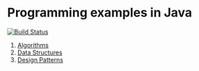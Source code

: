 # Programming examples in Java

[![Build Status](https://github.com/smuralee/java-samples/actions/workflows/ci.yml/badge.svg)](https://github.com/smuralee/java-samples/actions/actions/workflows/ci.yml)

1. [Algorithms](./algorithms/README.md)
2. [Data Structures](./data-structures/README.md)
3. [Design Patterns](./design-patterns/README.md)
